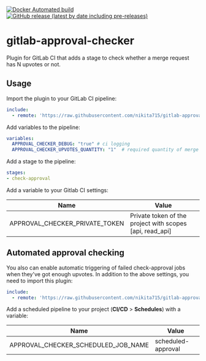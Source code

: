 [![Docker Automated build](https://img.shields.io/docker/automated/nikstep/gitlab-approve-checker-env)](https://hub.docker.com/r/nikstep/gitlab-approve-checker-env/tags)
[![GitHub release (latest by date including pre-releases)](https://img.shields.io/github/v/release/nikita715/gitlab-approval-checker)](https://github.com/nikita715/gitlab-approval-checker/releases)

# gitlab-approval-checker

Plugin for GitLab CI that adds a stage to check whether a merge request has N upvotes or not.

## Usage

Import the plugin to your GitLab CI pipeline:

```yaml
include:
  - remote: 'https://raw.githubusercontent.com/nikita715/gitlab-approval-checker/v1.0.0/approval-check.gitlab-ci.yml'
```

Add variables to the pipeline:

```yaml
variables:
  APPROVAL_CHECKER_DEBUG: "true" # ci logging
  APPROVAL_CHECKER_UPVOTES_QUANTITY: "1"  # required quantity of merge request upvotes
```

Add a stage to the pipeline:

```yaml
stages:
- check-approval
```

Add a variable to your Gitlab CI settings:

| Name                           | Value                                                     |
|--------------------------------|-----------------------------------------------------------|
| APPROVAL_CHECKER_PRIVATE_TOKEN | Private token of the project with scopes \[api, read_api] |

## Automated approval checking

You also can enable automatic triggering of failed check-approval jobs when they've got enough upvotes.
In addition to the above settings, you need to import this plugin:

```yaml
include:
  - remote: 'https://raw.githubusercontent.com/nikita715/gitlab-approval-checker/v1.0.0/approval-scheduled-check.gitlab-ci.yml'
```

Add a scheduled pipeline to your project (**CI/CD** > **Schedules**) with a variable:

| Name                                | Value                            |
|-------------------------------------|----------------------------------|
| APPROVAL_CHECKER_SCHEDULED_JOB_NAME | scheduled-approval               |
